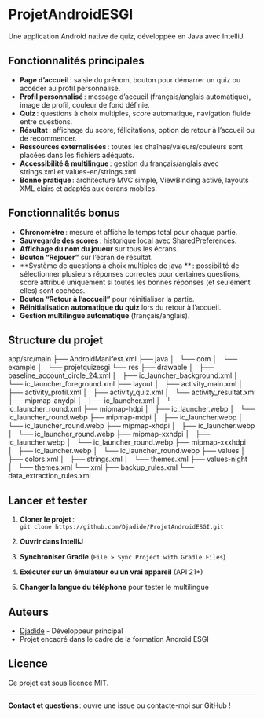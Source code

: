 # ProjetAndroidESGI
Une application Android native de quiz, développée en Java avec IntelliJ.

## Fonctionnalités principales

- **Page d’accueil** : saisie du prénom, bouton pour démarrer un quiz ou accéder au profil personnalisé.
- **Profil personnalisé** : message d’accueil (français/anglais automatique), image de profil, couleur de fond définie.
- **Quiz** : questions à choix multiples, score automatique, navigation fluide entre questions.
- **Résultat** : affichage du score, félicitations, option de retour à l’accueil ou de recommencer.
- **Ressources externalisées** : toutes les chaînes/valeurs/couleurs sont placées dans les fichiers adéquats.
- **Accessibilité & multilingue** : gestion du français/anglais avec strings.xml et values-en/strings.xml.
- **Bonne pratique** : architecture MVC simple, ViewBinding activé, layouts XML clairs et adaptés aux écrans mobiles.

## Fonctionnalités bonus

- **Chronomètre** : mesure et affiche le temps total pour chaque partie.
- **Sauvegarde des scores** : historique local avec SharedPreferences.
- **Affichage du nom du joueur** sur tous les écrans.
- **Bouton “Rejouer”** sur l’écran de résultat.
- **Système de questions à choix multiples de java ** : possibilité de sélectionner plusieurs réponses correctes pour certaines questions, score attribué uniquement si toutes les bonnes réponses (et seulement elles) sont cochées.
- **Bouton “Retour à l’accueil”** pour réinitialiser la partie.
- **Réinitialisation automatique du quiz** lors du retour à l’accueil.
- **Gestion multilingue automatique** (français/anglais).

## Structure du projet

app/src/main
├── AndroidManifest.xml
├── java
│   └── com
│       └── example
│           └── projetquizesgi
└── res
├── drawable
│   ├── baseline_account_circle_24.xml
│   ├── ic_launcher_background.xml
│   └── ic_launcher_foreground.xml
├── layout
│   ├── activity_main.xml
│   ├── activity_profil.xml
│   ├── activity_quiz.xml
│   └── activity_resultat.xml
├── mipmap-anydpi
│   ├── ic_launcher.xml
│   └── ic_launcher_round.xml
├── mipmap-hdpi
│   ├── ic_launcher.webp
│   └── ic_launcher_round.webp
├── mipmap-mdpi
│   ├── ic_launcher.webp
│   └── ic_launcher_round.webp
├── mipmap-xhdpi
│   ├── ic_launcher.webp
│   └── ic_launcher_round.webp
├── mipmap-xxhdpi
│   ├── ic_launcher.webp
│   └── ic_launcher_round.webp
├── mipmap-xxxhdpi
│   ├── ic_launcher.webp
│   └── ic_launcher_round.webp
├── values
│   ├── colors.xml
│   ├── strings.xml
│   └── themes.xml
├── values-night
│   └── themes.xml
└── xml
├── backup_rules.xml
└── data_extraction_rules.xml



## Lancer et tester

1. **Cloner le projet** :  
   `git clone https://github.com/Djadide/ProjetAndroidESGI.git`

2. **Ouvrir dans IntelliJ**

3. **Synchroniser Gradle** (`File > Sync Project with Gradle Files`)

4. **Exécuter sur un émulateur ou un vrai appareil** (API 21+)

5. **Changer la langue du téléphone** pour tester le multilingue

## Auteurs

- [Djadide](https://github.com/Djadide) - Développeur principal
- Projet encadré dans le cadre de la formation Android ESGI

## Licence

Ce projet est sous licence MIT.

---

**Contact et questions** : ouvre une issue ou contacte-moi sur GitHub !
